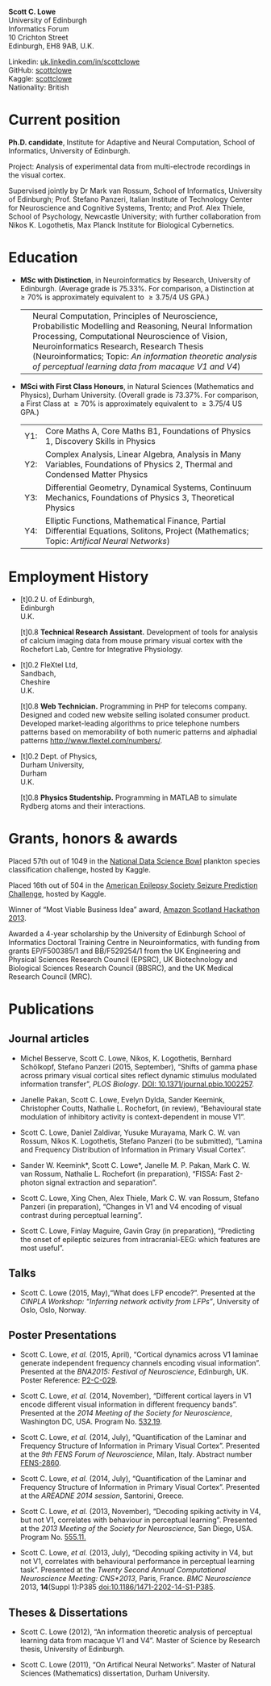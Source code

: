 **Scott C. Lowe**  
University of Edinburgh  
Informatics Forum  
10 Crichton Street  
Edinburgh, EH8 9AB, U.K.  
  
Linkedin:
[uk.linkedin.com/in/scottclowe](https://uk.linkedin.com/in/scottclowe)  
GitHub: [scottclowe](https://github.com/scottclowe)  
Kaggle: [scottclowe](https://www.kaggle.com/scottclowe)  
 Nationality: British  

Current position
================

**Ph.D. candidate**, Institute for Adaptive and Neural Computation,
School of Informatics, University of Edinburgh.

Project: Analysis of experimental data from multi-electrode recordings
in the visual cortex.

Supervised jointly by Dr Mark van Rossum, School of Informatics,
University of Edinburgh; Prof. Stefano Panzeri, Italian Institute of
Technology Center for Neuroscience and Cognitive Systems, Trento; and
Prof. Alex Thiele, School of Psychology, Newcastle University; with
further collaboration from Nikos K. Logothetis, Max Planck Institute for
Biological Cybernetics.

Education
=========

-   **MSc with Distinction**, in Neuroinformatics by Research,
    University of Edinburgh. <span>(Average grade is 75.33%. For
    comparison, a Distinction at  ≥ 70% is approximately equivalent to
     ≥ 3.75/4 US GPA.)</span>  

    <table>
    <tbody>
    <tr class="odd">
    <td align="left"></td>
    <td align="left">Neural Computation, Principles of Neuroscience, Probabilistic Modelling and Reasoning, Neural Information Processing, Computational Neuroscience of Vision, Neuroinformatics Research, Research Thesis (Neuroinformatics; Topic: <em>An information theoretic analysis of perceptual learning data from macaque V1 and V4</em>)</td>
    </tr>
    </tbody>
    </table>

-   **MSci with First Class Honours**, in Natural Sciences (Mathematics
    and Physics), Durham University. <span>(Overall grade is 73.37%. For
    comparison, a First Class at  ≥ 70% is approximately equivalent to
     ≥ 3.75/4 US GPA.)</span>  

    <table>
    <tbody>
    <tr class="odd">
    <td align="left">Y1:</td>
    <td align="left">Core Maths A, Core Maths B1, Foundations of Physics 1, Discovery Skills in Physics</td>
    </tr>
    <tr class="even">
    <td align="left">Y2:</td>
    <td align="left">Complex Analysis, Linear Algebra, Analysis in Many Variables, Foundations of Physics 2, Thermal and Condensed Matter Physics</td>
    </tr>
    <tr class="odd">
    <td align="left">Y3:</td>
    <td align="left">Differential Geometry, Dynamical Systems, Continuum Mechanics, Foundations of Physics 3, Theoretical Physics</td>
    </tr>
    <tr class="even">
    <td align="left">Y4:</td>
    <td align="left">Elliptic Functions, Mathematical Finance, Partial Differential Equations, Solitons, Project (Mathematics; Topic: <em>Artifical Neural Networks</em>)</td>
    </tr>
    </tbody>
    </table>

Employment History
==================

-   [t]<span>0.2</span> <span>U. of Edinburgh,  
    Edinburgh  
    U.K.</span>

    [t]<span>0.8</span> **Technical Research Assistant.**
    <span>Development of tools for analysis of calcium imaging data from
    mouse primary visual cortex with the Rochefort Lab, Centre for
    Integrative Physiology.</span>

-   [t]<span>0.2</span> <span>FleXtel Ltd,  
    Sandbach,  
    Cheshire  
    U.K.</span>

    [t]<span>0.8</span> **Web Technician.** <span>Programming in PHP for
    telecoms company. Designed and coded new website selling isolated
    consumer product. Developed market-leading algorithms to price
    telephone numbers patterns based on memorability of both numeric
    patterns and alphadial patterns
    <http://www.flextel.com/numbers/>.</span>

-   [t]<span>0.2</span> <span>Dept. of Physics,  
    Durham University,  
    Durham  
    U.K.</span>

    [t]<span>0.8</span> **Physics Studentship.** <span>Programming in
    MATLAB to simulate Rydberg atoms and their interactions.</span>

Grants, honors & awards
=======================

Placed 57th out of 1049 in the [National Data Science
Bowl](https://www.kaggle.com/c/datasciencebowl) plankton species
classification challenge, hosted by Kaggle.

Placed 16th out of 504 in the [American Epilepsy Society Seizure
Prediction Challenge](https://www.kaggle.com/c/seizure-prediction),
hosted by Kaggle.

Winner of “Most Viable Business Idea” award, [Amazon Scotland Hackathon
2013](http://www.meetup.com/Amazon-UK-Hackathon-Group/events/108265382/).

Awarded a 4-year scholarship by the University of Edinburgh School of
Informatics Doctoral Training Centre in Neuroinformatics, with funding
from grants EP/F500385/1 and BB/F529254/1 from the UK Engineering and
Physical Sciences Research Council (EPSRC), UK Biotechnology and
Biological Sciences Research Council (BBSRC), and the UK Medical
Research Council (MRC).

Publications
============

Journal articles
----------------

-   Michel Besserve, Scott C. Lowe, Nikos, K. Logothetis, Bernhard
    Schölkopf, Stefano Panzeri (2015, September), “Shifts of gamma phase
    across primary visual cortical sites reflect dynamic stimulus
    modulated information transfer”, *PLOS Biology*. [DOI:
    10.1371/journal.pbio.1002257](https://doi.org/10.1371/journal.pbio.1002257).

-   Janelle Pakan, Scott C. Lowe, Evelyn Dylda, Sander Keemink,
    Christopher Coutts, Nathalie L. Rochefort, (in review), “Behavioural
    state modulation of inhibitory activity is context-dependent in
    mouse V1”.

-   Scott C. Lowe, Daniel Zaldivar, Yusuke Murayama, Mark C. W. van
    Rossum, Nikos K. Logothetis, Stefano Panzeri (to be submitted),
    “Lamina and Frequency Distribution of Information in Primary Visual
    Cortex”.

-   Sander W. Keemink\*, Scott C. Lowe\*, Janelle M. P. Pakan, Mark C.
    W. van Rossum, Nathalie L. Rochefort (in preparation), “FISSA: Fast
    2-photon signal extraction and separation”.

-   Scott C. Lowe, Xing Chen, Alex Thiele, Mark C. W. van Rossum,
    Stefano Panzeri (in preparation), “Changes in V1 and V4 encoding of
    visual contrast during perceptual learning”.

-   Scott C. Lowe, Finlay Maguire, Gavin Gray (in preparation),
    “Predicting the onset of epileptic seizures from intracranial-EEG:
    which features are most useful”.

Talks
-----

-   Scott C. Lowe (2015, May),“What does LFP encode?”. <span>Presented
    at the *CINPLA Workshop: “Inferring network activity from LFPs”*,
    University of Oslo, Oslo, Norway.</span>

Poster Presentations
--------------------

-   Scott C. Lowe, *et al.* (2015, April), “Cortical dynamics across V1
    laminae generate independent frequency channels encoding visual
    information”. Presented at the *BNA2015: Festival of Neuroscience*,
    Edinburgh, UK. Poster Reference:
    [P2-C-029](http://www.bna.org.uk/static/docs/BNA2015/BNA2015-Abstract-Book.pdf).

-   Scott C. Lowe, *et al.* (2014, November), “Different cortical layers
    in V1 encode different visual information in different frequency
    bands”. Presented at the *2014 Meeting of the Society for
    Neuroscience*, Washington DC, USA. Program No.
    [532.19](http://www.abstractsonline.com/Plan/ViewAbstract.aspx?sKey=a018159d-9116-492d-b234-b4c53acd5260&cKey=e909b23c-40c3-4371-8816-345dfe3e6c3c&mKey=54c85d94-6d69-4b09-afaa-502c0e680ca7).

-   Scott C. Lowe, *et al.* (2014, July), “Quantification of the Laminar
    and Frequency Structure of Information in Primary Visual Cortex”.
    Presented at the *9th FENS Forum of Neuroscience*, Milan, Italy.
    Abstract number
    [FENS-2860](http://fens2014.meetingxpert.net/FENS_427/poster_102139/program.aspx).

-   Scott C. Lowe, *et al.* (2014, July), “Quantification of the Laminar
    and Frequency Structure of Information in Primary Visual Cortex”.
    Presented at the *AREADNE 2014 session*, Santorini, Greece.

-   Scott C. Lowe, *et al.* (2013, November), “Decoding spiking activity
    in V4, but not V1, correlates with behaviour in perceptual
    learning”. Presented at the *2013 Meeting of the Society for
    Neuroscience*, San Diego, USA. Program No.
    [555.11.](http://www.abstractsonline.com/Plan/ViewAbstract.aspx?sKey=a69ca081-1031-4c5e-917c-b57b7b7255cf&cKey=5e73e1d9-7177-4207-9890-3efb2a57985b&mKey=8d2a5bec-4825-4cd6-9439-b42bb151d1cf)

-   Scott C. Lowe, *et al.* (2013, July), “Decoding spiking activity in
    V4, but not V1, correlates with behavioural performance in
    perceptual learning task”. Presented at the *Twenty Second Annual
    Computational Neuroscience Meeting: CNS\*2013*, Paris, France. *BMC
    Neuroscience* 2013, **14**(Suppl 1):P385
    [doi:10.1186/1471-2202-14-S1-P385](http://dx.doi.org/10.1186/1471-2202-14-S1-P385).

Theses & Dissertations
----------------------

-   Scott C. Lowe (2012), “An information theoretic analysis of
    perceptual learning data from macaque V1 and V4”. Master of Science
    by Research thesis, University of Edinburgh.

-   Scott C. Lowe (2011), “On Artifical Neural Networks”. Master of
    Natural Sciences (Mathematics) dissertation, Durham University.
